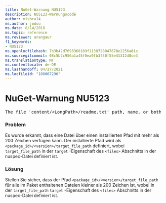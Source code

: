 ```yaml
---
title: NuGet-Warnung NU5123
description: NU5123-Warnungscode
author: mishra14
ms.author: jodou
ms.date: 8/14/2018
ms.topic: reference
ms.reviewer: anangaur
f1_keywords:
- NU5123
ms.openlocfilehash: 7b3b42d7693368109f1130728047678e2256a81e
ms.sourcegitcommit: 08c5b2c956a1a45f0ea9fb3f50f55e41312d8ce3
ms.translationtype: MT
ms.contentlocale: de-DE
ms.lasthandoff: 04/27/2021
ms.locfileid: "108067296"
---
```

# <a name="nuget-warning-nu5123"></a>NuGet-Warnung NU5123
<pre>The file 'content/&lt;LongPath&gt;/readme.txt' path, name, or both are too long. Your package might not work without long file path support. Please shorten the file path or file name.</pre>

### <a name="issue"></a>Problem

Es wurde erkannt, dass eine Datei über einen installierten Pfad mit mehr als 200 Zeichen verfügen kann. Der installierte Pfad wird als `<package_id>/<version>/target_file_path` definiert, wobei `target_file_path` in der `target` -Eigenschaft des `<files>` Abschnitts in der nuspec-Datei definiert ist.


### <a name="solution"></a>Lösung

Stellen Sie sicher, dass der Pfad `<package_id>/<version>/target_file_path` für alle im Paket enthaltenen Dateien kleiner als 200 Zeichen ist, wobei in der `target_file_path` `target` -Eigenschaft des `<files>` Abschnitts in der nuspec-Datei definiert ist.

